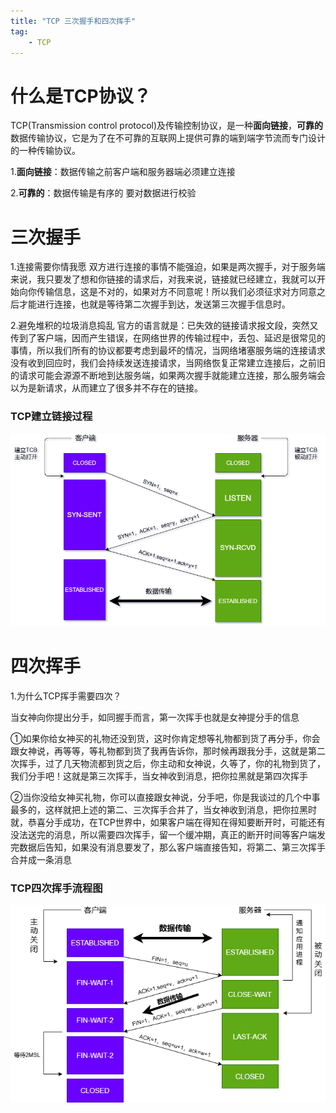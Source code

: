 ```yaml
---
title: "TCP 三次握手和四次挥手"
tag:
    - TCP
---
```

# 什么是TCP协议？

TCP(Transmission control protocol)及传输控制协议，是一种**面向链接**，**可靠的**数据传输协议，它是为了在不可靠的互联网上提供可靠的端到端字节流而专门设计的一种传输协议。

1.**面向链接**：数据传输之前客户端和服务器端必须建立连接

2.**可靠的**：数据传输是有序的 要对数据进行校验

# 三次握手

1.连接需要你情我愿
    双方进行连接的事情不能强迫，如果是两次握手，对于服务端来说，我只要发了想和你链接的请求后，对我来说，链接就已经建立，我就可以开始向你传输信息，这是不对的，如果对方不同意呢！所以我们必须征求对方同意之后才能进行连接，也就是等待第二次握手到达，发送第三次握手信息时。

2.避免堆积的垃圾消息捣乱
    官方的语言就是：已失效的链接请求报文段，突然又传到了客户端，因而产生错误，在网络世界的传输过程中，丢包、延迟是很常见的事情，所以我们所有的协议都要考虑到最坏的情况，当网络堵塞服务端的连接请求没有收到回应时，我们会持续发送连接请求，当网络恢复正常建立连接后，之前旧的请求可能会源源不断地到达服务端，如果两次握手就能建立连接，那么服务端会以为是新请求，从而建立了很多并不存在的链接。

### TCP建立链接过程

<img src="../markdown/image/TCP三次握手/sanci.png" alt="TCP四次挥手">

# 四次挥手

1.为什么TCP挥手需要四次？

当女神向你提出分手，如同握手而言，第一次挥手也就是女神提分手的信息

①如果你给女神买的礼物还没到货，这时你肯定想等礼物都到货了再分手，你会跟女神说，再等等，等礼物都到货了我再告诉你，那时候再跟我分手，这就是第二次挥手，过了几天物流都到货之后，你主动和女神说，久等了，你的礼物到货了，我们分手吧！这就是第三次挥手，当女神收到消息，把你拉黑就是第四次挥手

②当你没给女神买礼物，你可以直接跟女神说，分手吧，你是我谈过的几个中事最多的，这样就把上述的第二、三次挥手合并了，当女神收到消息，把你拉黑时就，恭喜分手成功，在TCP世界中，如果客户端在得知在得知要断开时，可能还有没法送完的消息，所以需要四次挥手，留一个缓冲期，真正的断开时间等客户端发完数据后告知，如果没有消息要发了，那么客户端直接告知，将第二、第三次挥手合并成一条消息

### TCP四次挥手流程图

<img src="../markdown/image/TCP三次握手/四次挥手.png" alt="TCP四次挥手">
